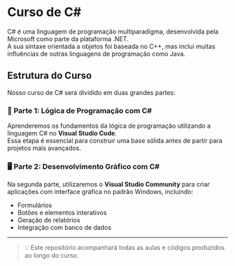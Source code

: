 # Curso de C#

C# é uma linguagem de programação multiparadigma, desenvolvida pela Microsoft como parte da plataforma .NET.  
A sua sintaxe orientada a objetos foi baseada no C++, mas inclui muitas influências de outras linguagens de programação como Java.

## Estrutura do Curso

Nosso curso de C# será dividido em duas grandes partes:

### 📘 Parte 1: Lógica de Programação com C#

Aprenderemos os fundamentos da lógica de programação utilizando a linguagem C# no **Visual Studio Code**.  
Essa etapa é essencial para construir uma base sólida antes de partir para projetos mais avançados.

### 🖥️ Parte 2: Desenvolvimento Gráfico com C#

Na segunda parte, utilizaremos o **Visual Studio Community** para criar aplicações com interface gráfica no padrão Windows, incluindo:

- Formulários
- Botões e elementos interativos
- Geração de relatórios
- Integração com banco de dados

---

> 💡 Este repositório acompanhará todas as aulas e códigos produzidos ao longo do curso.
